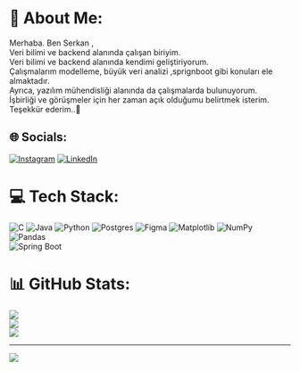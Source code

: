 # 💫 About Me:
Merhaba. Ben Serkan , <br>Veri bilimi ve backend alanında çalışan biriyim.<br>Veri bilimi ve backend alanında kendimi geliştiriyorum.<br>Çalışmalarım  modelleme, büyük veri analizi ,sprignboot gibi konuları ele almaktadır.<br>Ayrıca, yazılım mühendisliği alanında da çalışmalarda bulunuyorum.<br>İşbirliği ve görüşmeler için her zaman açık olduğumu belirtmek isterim.<br>Teşekkür ederim..🚀


## 🌐 Socials:
[![Instagram](https://img.shields.io/badge/Instagram-%23E4405F.svg?logo=Instagram&logoColor=white)](https://instagram.com/serkancaneyvaz) [![LinkedIn](https://img.shields.io/badge/LinkedIn-%230077B5.svg?logo=linkedin&logoColor=white)](https://linkedin.com/in/serkan-can-eyvaz-610987254) 

# 💻 Tech Stack:
![C](https://img.shields.io/badge/c-%2300599C.svg?style=for-the-badge&logo=c&logoColor=white) ![Java](https://img.shields.io/badge/java-%23ED8B00.svg?style=for-the-badge&logo=openjdk&logoColor=white) ![Python](https://img.shields.io/badge/python-3670A0?style=for-the-badge&logo=python&logoColor=ffdd54) ![Postgres](https://img.shields.io/badge/postgres-%23316192.svg?style=for-the-badge&logo=postgresql&logoColor=white) ![Figma](https://img.shields.io/badge/figma-%23F24E1E.svg?style=for-the-badge&logo=figma&logoColor=white) ![Matplotlib](https://img.shields.io/badge/Matplotlib-%23ffffff.svg?style=for-the-badge&logo=Matplotlib&logoColor=black) ![NumPy](https://img.shields.io/badge/numpy-%23013243.svg?style=for-the-badge&logo=numpy&logoColor=white) ![Pandas](https://img.shields.io/badge/pandas-%23150458.svg?style=for-the-badge&logo=pandas&logoColor=white)  
![Spring Boot](https://img.shields.io/badge/Spring_Boot-Backend-%23ff0000.svg?style=for-the-badge&logo=spring-boot)


# 📊 GitHub Stats:
![](https://github-readme-stats.vercel.app/api?username=serkan-can-eyvaz&theme=radical&hide_border=false&include_all_commits=false&count_private=false)<br/>
![](https://github-readme-streak-stats.herokuapp.com/?user=serkan-can-eyvaz&theme=radical&hide_border=false)<br/>
![](https://github-readme-stats.vercel.app/api/top-langs/?username=serkan-can-eyvaz&theme=radical&hide_border=false&include_all_commits=false&count_private=false&layout=compact)

---
[![](https://visitcount.itsvg.in/api?id=serkan-can-eyvaz&icon=0&color=0)](https://visitcount.itsvg.in)

<!-- Proudly created with GPRM ( https://gprm.itsvg.in ) -->
